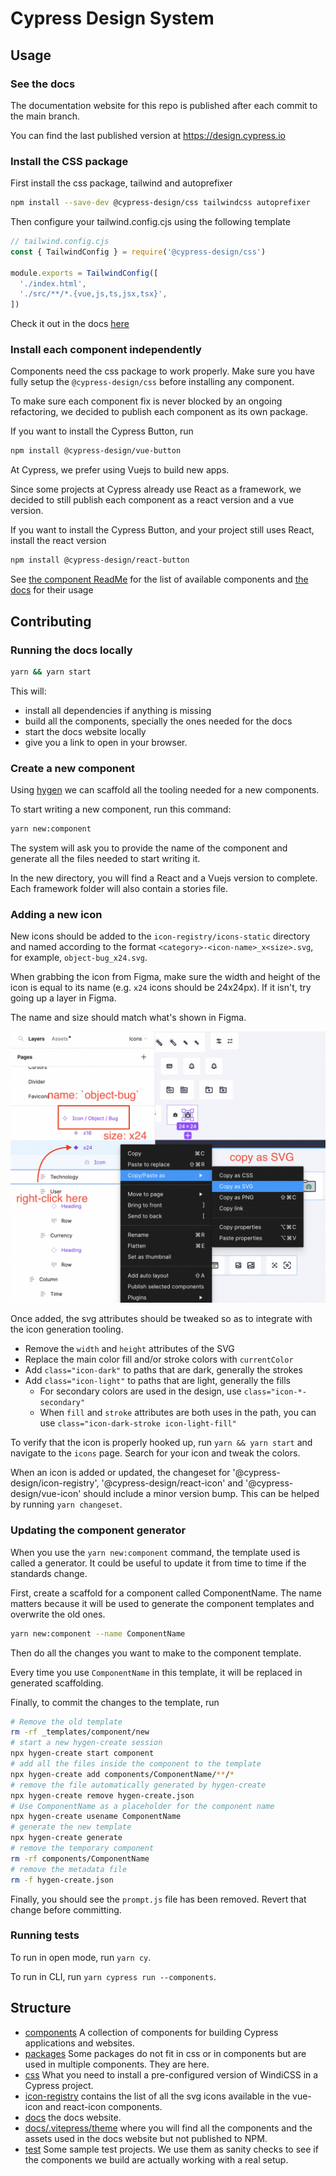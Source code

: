 # Cypress Design System

## Usage

### See the docs

The documentation website for this repo is published after each commit to the main branch.

You can find the last published version at https://design.cypress.io

### Install the CSS package

First install the css package, tailwind and autoprefixer

```bash
npm install --save-dev @cypress-design/css tailwindcss autoprefixer
```

Then configure your tailwind.config.cjs using the following template

```js
// tailwind.config.cjs
const { TailwindConfig } = require('@cypress-design/css')

module.exports = TailwindConfig([
  './index.html',
  './src/**/*.{vue,js,ts,jsx,tsx}',
])
```

Check it out in the docs [here](./css)

### Install each component independently

Components need the css package to work properly. Make sure you have fully setup the `@cypress-design/css` before installing any component.

To make sure each component fix is never blocked by an ongoing refactoring, we decided to publish each component as its own package.

If you want to install the Cypress Button, run

```bash
npm install @cypress-design/vue-button
```

At Cypress, we prefer using Vuejs to build new apps.

Since some projects at Cypress already use React as a framework, we decided to still publish each component as a react version and a vue version.

If you want to install the Cypress Button, and your project still uses React, install the react version

```bash
npm install @cypress-design/react-button
```

See [the component ReadMe](./components/) for the list of available components and [the docs](https://cypress-design.vercel.app) for their usage

## Contributing

### Running the docs locally

```bash
yarn && yarn start
```

This will:

- install all dependencies if anything is missing
- build all the components, specially the ones needed for the docs
- start the docs website locally
- give you a link to open in your browser.

### Create a new component

Using [hygen](https://hygen.io) we can scaffold all the tooling needed for a new components.

To start writing a new component, run this command:

```bash
yarn new:component
```

The system will ask you to provide the name of the component and generate all the files needed to start writing it.

In the new directory, you will find a React and a Vuejs version to complete. Each framework folder will also contain a stories file.

### Adding a new icon

New icons should be added to the `icon-registry/icons-static` directory and named according to the format `<category>-<icon-name>_x<size>.svg`, for example, `object-bug_x24.svg`.

When grabbing the icon from Figma, make sure the width and height of the icon is equal to its name (e.g. `x24` icons should be 24x24px). If it isn't, try going up a layer in Figma.

The name and size should match what's shown in Figma.

![image](copy-svg.png)

Once added, the svg attributes should be tweaked so as to integrate with the icon generation tooling.

- Remove the `width` and `height` attributes of the SVG
- Replace the main color fill and/or stroke colors with `currentColor`
- Add `class="icon-dark"` to paths that are dark, generally the strokes
- Add `class="icon-light"` to paths that are light, generally the fills
  - For secondary colors are used in the design, use `class="icon-*-secondary"`
  - When `fill` and `stroke` attributes are both uses in the path, you can use `class="icon-dark-stroke icon-light-fill"`

To verify that the icon is properly hooked up, run `yarn && yarn start` and navigate to the `icons` page. Search for your icon and tweak the colors.

When an icon is added or updated, the changeset for '@cypress-design/icon-registry', '@cypress-design/react-icon' and '@cypress-design/vue-icon' should include a minor version bump. This can be helped by running `yarn changeset`.

### Updating the component generator

When you use the `yarn new:component` command, the template used is called a generator. It could be useful to update it from time to time if the standards change.

First, create a scaffold for a component called ComponentName. The name matters because it will be used to generate the component templates and overwrite the old ones.

```bash
yarn new:component --name ComponentName
```

Then do all the changes you want to make to the component template.

Every time you use `ComponentName` in this template, it will be replaced in generated scaffolding.

Finally, to commit the changes to the template, run

```bash
# Remove the old template
rm -rf _templates/component/new
# start a new hygen-create session
npx hygen-create start component
# add all the files inside the component to the template
npx hygen-create add components/ComponentName/**/*
# remove the file automatically generated by hygen-create
npx hygen-create remove hygen-create.json
# Use ComponentName as a placeholder for the component name
npx hygen-create usename ComponentName
# generate the new template
npx hygen-create generate
# remove the temporary component
rm -rf components/ComponentName
# remove the metadata file
rm -f hygen-create.json
```

Finally, you should see the `prompt.js` file has been removed. Revert that change before committing.

### Running tests

To run in open mode, run `yarn cy`.

To run in CLI, run `yarn cypress run --components`.

## Structure

- [components](./components/) A collection of components for building Cypress applications and websites.
- [packages](./packages/) Some packages do not fit in css or in components but are used in multiple components. They are here.
- [css](./css/) What you need to install a pre-configured version of WindiCSS in a Cypress project.
- [icon-registry](./icon-registry/) contains the list of all the svg icons available in the vue-icon and react-icon components.
- [docs](./docs/) the docs website.
- [docs/.vitepress/theme](./docs/.vitepress/theme) where you will find all the components and the assets used in the docs website but not published to NPM.
- [test](./test/) Some sample test projects. We use them as sanity checks to see if the components we build are actually working with a real setup.
